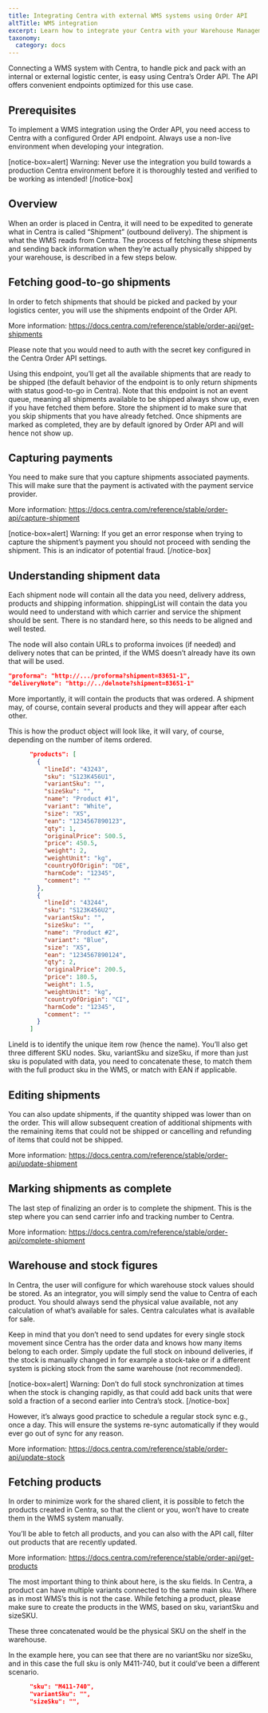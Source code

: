 ```yaml
---
title: Integrating Centra with external WMS systems using Order API
altTitle: WMS integration
excerpt: Learn how to integrate your Centra with your Warehouse Management System
taxonomy:
  category: docs
---
```


Connecting a WMS system with Centra, to handle pick and pack with an internal or external logistic center, is easy using Centra’s Order API. The API offers convenient endpoints optimized for this use case.

## Prerequisites

To implement a WMS integration using the Order API, you need access to Centra with a configured Order API endpoint. Always use a non-live environment when developing your integration.

[notice-box=alert]
Warning: Never use the integration you build towards a production Centra environment before it is thoroughly tested and verified to be working as intended!
[/notice-box]

## Overview

When an order is placed in Centra, it will need to be expedited to generate what in Centra is called “Shipment” (outbound delivery). The shipment is what the WMS reads from Centra. The process of fetching these shipments and sending back information when they’re actually physically shipped by your warehouse, is described in a few steps below.

## Fetching good-to-go shipments

In order to fetch shipments that should be picked and packed by your logistics center, you will use the shipments endpoint of the Order API.

More information: https://docs.centra.com/reference/stable/order-api/get-shipments

Please note that you would need to auth with the secret key configured in the Centra Order API settings.

Using this endpoint, you’ll get all the available shipments that are ready to be shipped (the default behavior of the endpoint is to only return shipments with status good-to-go in Centra). Note that this endpoint is not an event queue, meaning all shipments available to be shipped always show up, even if you have fetched them before. Store the shipment id to make sure that you skip shipments that you have already fetched. Once shipments are marked as completed, they are by default ignored by Order API and will hence not show up.

## Capturing payments

You need to make sure that you capture shipments associated payments. This will make sure that the payment is activated with the payment service provider.

More information: https://docs.centra.com/reference/stable/order-api/capture-shipment

[notice-box=alert]
Warning: If you get an error response when trying to capture the shipment’s payment you should not proceed with sending the shipment. This is an indicator of potential fraud.
[/notice-box]

## Understanding shipment data

Each shipment node will contain all the data you need, delivery address, products and shipping information. shippingList will contain the data you would need to understand with which carrier and service the shipment should be sent. There is no standard here, so this needs to be aligned and well tested.

The node will also contain URLs to proforma invoices (if needed) and delivery notes that can be printed, if the WMS doesn’t already have its own that will be used.

```json
"proforma": "http://.../proforma?shipment=83651-1",
"deliveryNote": "http://../delnote?shipment=83651-1"
```

More importantly, it will contain the products that was ordered. A shipment may, of course, contain several products and they will appear after each other.

This is how the product object will look like, it will vary, of course, depending on the number of items ordered.

```json
      "products": [
        {
          "lineId": "43243",
          "sku": "S123K456U1",
          "variantSku": "",
          "sizeSku": "",
          "name": "Product #1",
          "variant": "White",
          "size": "XS",
          "ean": "1234567890123",
          "qty": 1,
          "originalPrice": 500.5,
          "price": 450.5,
          "weight": 2,
          "weightUnit": "kg",
          "countryOfOrigin": "DE",
          "harmCode": "12345",
          "comment": ""
        },
        {
          "lineId": "43244",
          "sku": "S123K456U2",
          "variantSku": "",
          "sizeSku": "",
          "name": "Product #2",
          "variant": "Blue",
          "size": "XS",
          "ean": "1234567890124",
          "qty": 2,
          "originalPrice": 200.5,
          "price": 180.5,
          "weight": 1.5,
          "weightUnit": "kg",
          "countryOfOrigin": "CI",
          "harmCode": "12345",
          "comment": ""
        }
      ]
```

LineId is to identify the unique item row (hence the name). You’ll also get three different SKU nodes. Sku, variantSku and sizeSku, if more than just sku is populated with data, you need to concatenate these, to match them with the full product sku in the WMS, or match with EAN if applicable.

## Editing shipments

You can also update shipments, if the quantity shipped was lower than on the order. This will allow subsequent creation of additional shipments with the remaining items that could not be shipped or cancelling and refunding of items that could not be shipped.

More information: https://docs.centra.com/reference/stable/order-api/update-shipment

## Marking shipments as complete

The last step of finalizing an order is to complete the shipment. This is the step where you can send carrier info and tracking number to Centra.

More information: https://docs.centra.com/reference/stable/order-api/complete-shipment

## Warehouse and stock figures

In Centra, the user will configure for which warehouse stock values should be stored. As an integrator, you will simply send the value to Centra of each product. You should always send the physical value available, not any calculation of what’s available for sales. Centra calculates what is available for sale.

Keep in mind that you don’t need to send updates for every single stock movement since Centra has the order data and knows how many items belong to each order. Simply update the full stock on inbound deliveries, if the stock is manually changed in for example a stock-take or if a different system is picking stock from the same warehouse (not recommended).

[notice-box=alert]
Warning: Don’t do full stock synchronization at times when the stock is changing rapidly, as that could add back units that were sold a fraction of a second earlier into Centra’s stock.
[/notice-box]

However, it’s always good practice to schedule a regular stock sync e.g., once a day. This will ensure the systems re-sync automatically if they would ever go out of sync for any reason.

More information: https://docs.centra.com/reference/stable/order-api/update-stock

## Fetching products

In order to minimize work for the shared client, it is possible to fetch the products created in Centra, so that the client or you, won’t have to create them in the WMS system manually.

You’ll be able to fetch all products, and you can also with the API call, filter out products that are recently updated.

More information: https://docs.centra.com/reference/stable/order-api/get-products

The most important thing to think about here, is the sku fields. In Centra, a product can have multiple variants connected to the same main sku. Where as in most WMS’s this is not the case. While fetching a product, please make sure to create the products in the WMS, based on sku, variantSku and sizeSKU.

These three concatenated would be the physical SKU on the shelf in the warehouse.

In the example here, you can see that there are no variantSku nor sizeSku, and in this case the full sku is only M411-740, but it could’ve been a different scenario.

```json
      "sku": "M411-740",
      "variantSku": "",
      "sizeSku": "",
```
